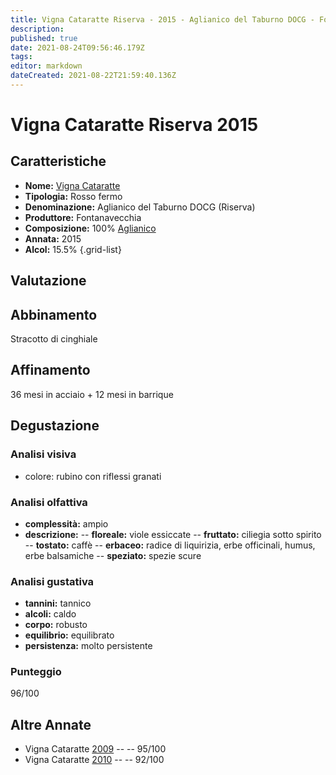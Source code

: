 ```yaml
---
title: Vigna Cataratte Riserva - 2015 - Aglianico del Taburno DOCG - Fontanavecchia
description: 
published: true
date: 2021-08-24T09:56:46.179Z
tags: 
editor: markdown
dateCreated: 2021-08-22T21:59:40.136Z
---
```


# Vigna Cataratte Riserva 2015

## Caratteristiche
- **Nome:** [Vigna Cataratte](/vini/Italia/Campania/Fontanavecchia/Vigna-Cataratte-Riserva/scheda-globale) 
- **Tipologia:** Rosso fermo
- **Denominazione:** Aglianico del Taburno DOCG (Riserva)
- **Produttore:** Fontanavecchia 
- **Composizione:** 100% [Aglianico](/vitigni/Italia/bacca-nera/aglianico)
- **Annata:** 2015
- **Alcol:** 15.5%
{.grid-list}

## Valutazione

<span class="valutazione"><span class="star-5"></span></span>

## Abbinamento
Stracotto di cinghiale

## Affinamento
36 mesi in acciaio + 12 mesi in barrique

## Degustazione

### Analisi visiva
- colore: rubino con riflessi granati

### Analisi olfattiva
- **complessità:**  ampio
- **descrizione:** 
-- **floreale:** viole essiccate
-- **fruttato:** ciliegia sotto spirito
-- **tostato:** caffè
-- **erbaceo:** radice di liquirizia, erbe officinali, humus, erbe balsamiche
-- **speziato:** spezie scure

### Analisi gustativa
- **tannini:** tannico
- **alcoli:** caldo
- **corpo:** robusto
- **equilibrio:** equilibrato
- **persistenza:** molto persistente

### Punteggio
<span class="valutazione">96/100</span>

## Altre Annate
- Vigna Cataratte [2009](/vini/Italia/Campania/Fontanavecchia/Vigna-Cataratte-Riserva/2009) -- <span class="star-5"></span>  -- 95/100
- Vigna Cataratte [2010](/vini/Italia/Campania/Fontanavecchia/Vigna-Cataratte-Riserva/2010) -- <span class="star-5"></span>  -- 92/100